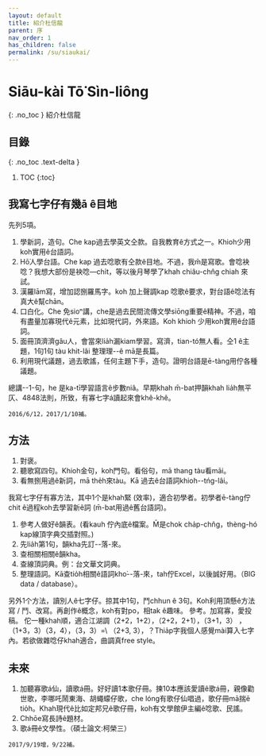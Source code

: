 ```yaml
---
layout: default
title: 紹介杜信龍
parent: 序
nav_order: 1
has_children: false
permalink: /su/siaukai/
---
```


# Siāu-kài Tō͘ Sìn-liông
{: .no_toc }
紹介杜信龍

## 目錄
{: .no_toc .text-delta }

1. TOC
{:toc}

## 我寫七字仔有幾ā ê目地
先列5項。

1. 學新詞，造句。Che kap過去學英文仝款。自我教育ê方式之一。Khioh少用koh實用ê台語詞。
2. Hō͘人學台語。Che kap 過去唸歌有仝款ê目地。不過，我m̄是寫歌。會唸袂唸？我想大部份是袂唸—chi̍t，等以後月琴學了khah chiâu-chn̂g chiah 來試。
3. 漢羅lām寫，增加認捌羅馬字。koh 加上聲調kap 唸歌ê要求，對台語ê唸法有真大ê幫chān。
4. 口白化。Che 免sioⁿ講，che是過去民間流傳文學siōng重要ê精神。不過，咱有盡量加寡現代ê元素，比如現代詞，外來語。Koh khioh 少用koh實用ê台語詞。
5. 面冊頂濟濟gâu人，會當來lia̍h漏kiam學習。寫濟，tian-tó無人看。仝1 ê主題，1句1句 tàu khit-lâi 整理理--ê mā是長篇。
6. 利用現代議題，過去歌謠，任何主題下手，造句。證明台語是ē-tàng用佇各種議題。

總講--1-句，he 是ka-tī學習語言ê步數niâ。早期khah m̄-bat押韻khah lia̍h無平仄、4848法則，所致，有寡七字á讀起來會khê-khê。

```2016/6/12，2017/1/10補。```

## 方法

1. 對褒。
2. 聽歌寫四句。Khioh金句，koh門句。看俗句，mā thang tàu看māi。
3. 看無捌用過ê新詞，mā the̍h來tàu。Kā 過去ê台語詞khioh--tńg-lâi。	

我寫七字仔有寡方法，其中1个是khah緊 (效率)，適合初學者。初學者ē-tàng佇chit ê過程koh去學習新ê詞 (m̄-bat用過ê舊台語詞)。

1. 參考人做好ê韻表。(看kauh 佇內底ê檔案。M̄是chok cha̍p-chn̂g，thèng-hó kap線頂字典交插對照。)
2. 先lia̍h第1句，韻kha先訂--落-來。
3. 查相關相關ê韻kha。
4. 查線頂詞典。例：台文華文詞典。
5. 整理語詞。Kā查tio̍h相關ê語詞kho͘--落-來，tah佇Excel，以後誠好用。（BIG data / database）。

另外1个方法，讀別人ê七字仔。掠其中1句，鬥chhun ê 3句。Koh利用頂懸ê方法寫 / 鬥、改寫。再創作ê概念，koh有對po，相tak ê趣味。
參考。加寫寡，愛投稿。
佗一種khah順，適合江湖調（2+2，1+2），（2+2，2+1），（3+1，3） ，（1+3，3）（3，4），（3，3）=\ （2+3, 3），？Thia̍p字我個人感覺mài算入七字內。若欲做雜唸仔khah適合，曲調真free style。

## 未來
1. 加聽寡歌á仙，讀歌á冊。好好讀1本歌仔冊。揀10本應該愛讀ê歌á冊，親像勸世歌，李哪吒鬧東海、胡蠅蠓仔歌，che lóng有歌仔仙唱過，歌仔冊mā揣ē tio̍h。Khah現代ê比如定邦兄ê歌仔冊，koh有文學館伊主編ê唸歌、民謠。
2. Chhōe寫長詩ê題材。
3. 歌á冊ê文學性。（碩士論文:柯榮三）

```2017/9/19增，9/22補。```